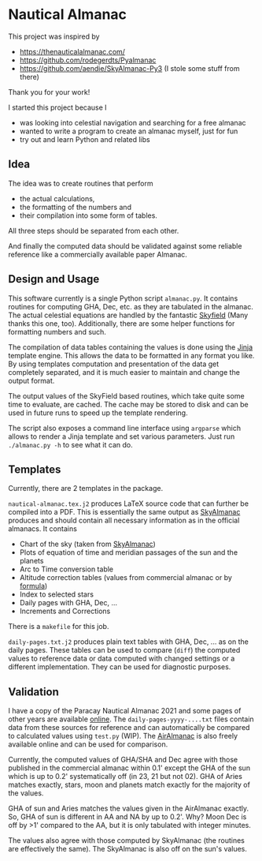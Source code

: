 # Nautical Almanac

This project was inspired by

- https://thenauticalalmanac.com/
- https://github.com/rodegerdts/Pyalmanac
- https://github.com/aendie/SkyAlmanac-Py3 (I stole some stuff from there)

Thank you for your work!

I started this project because I

- was looking into celestial navigation and searching for a free almanac
- wanted to write a program to create an almanac myself, just for fun
- try out and learn Python and related libs

## Idea

The idea was to create routines that perform

- the actual calculations,
- the formatting of the numbers and
- their compilation into some form of tables.

All three steps should be separated from each other.

And finally the computed data should be validated against some reliable reference like a commercially available paper Almanac.

## Design and Usage

This software currently is a single Python script `almanac.py`. It contains routines for computing GHA, Dec, etc. as they are tabulated in the almanac. The actual celestial equations are handled by the fantastic [Skyfield](https://rhodesmill.org/skyfield/) (Many thanks this one, too). Additionally, there are some helper functions for formatting numbers and such.

The compilation of data tables containing the values is done using the [Jinja](https://jinja.palletsprojects.com/) template engine. This allows the data to be formatted in any format you like. By using templates computation and presentation of the data get completely separated, and it is much easier to maintain and change the output format.

The output values of the SkyField based routines, which take quite some time to evaluate, are cached. The cache may be stored to disk and can be used in future runs to speed up the template rendering.

The script also exposes a command line interface using `argparse` which allows to render a Jinja template and set various parameters. Just run `./almanac.py -h` to see what it can do.

## Templates

Currently, there are 2 templates in the package.

`nautical-almanac.tex.j2` produces LaTeX source code that can further be compiled into a PDF. This is essentially the same output as [SkyAlmanac](https://github.com/aendie/SkyAlmanac-Py3) produces and should contain all necessary information as in the official almanacs. It contains

- Chart of the sky (taken from [SkyAlmanac](https://github.com/aendie/SkyAlmanac-Py3))
- Plots of equation of time and meridian passages of the sun and the planets
- Arc to Time conversion table
- Altitude correction tables (values from commercial almanac or by [formula](https://en.wikipedia.org/wiki/Atmospheric_refraction#Calculating_refraction))
- Index to selected stars
- Daily pages with GHA, Dec, ...
- Increments and Corrections

There is a `makefile` for this job.

`daily-pages.txt.j2` produces plain text tables with GHA, Dec, ... as on the daily pages. These tables can be used to compare (`diff`) the computed values to reference data or data computed with changed settings or a different implementation. They can be used for diagnostic purposes.

## Validation

I have a copy of the Paracay Nautical Almanac 2021 and some pages of other years are available [online](https://en.wikipedia.org/wiki/Nautical_almanac). The `daily-pages-yyyy-....txt` files contain data from these sources for reference and can automatically be compared to calculated values using `test.py` (WIP). The [AirAlmanac](https://aa.usno.navy.mil/downloads/publications/aira23_all.pdf) is also freely available online and can be used for comparison.

Currently, the computed values of GHA/SHA and Dec agree with those published in the commercial almanac within 0.1' except the GHA of the sun which is up to 0.2' systematically off (in 23, 21 but not 02). GHA of Aries matches exactly, stars, moon and planets match exactly for the majority of the values.

GHA of sun and Aries matches the values given in the AirAlmanac exactly. So, GHA of sun is different in AA and NA by up to 0.2'. Why? Moon Dec is off by >1' compared to the AA, but it is only tabulated with integer minutes.

The values also agree with those computed by SkyAlmanac (the routines are effectively the same). The SkyAlmanac is also off on the sun's values.
